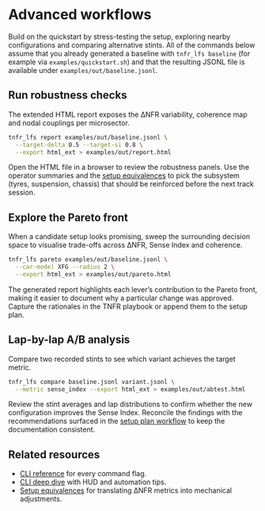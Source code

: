 # Advanced workflows

Build on the quickstart by stress-testing the setup, exploring nearby
configurations and comparing alternative stints. All of the commands below assume
that you already generated a baseline with `tnfr_lfs baseline` (for example via
`examples/quickstart.sh`) and that the resulting JSONL file is available under
`examples/out/baseline.jsonl`.

## Run robustness checks

The extended HTML report exposes the ΔNFR variability, coherence map and nodal
couplings per microsector.

```bash
tnfr_lfs report examples/out/baseline.jsonl \
  --target-delta 0.5 --target-si 0.8 \
  --export html_ext > examples/out/report.html
```

Open the HTML file in a browser to review the robustness panels. Use the
operator summaries and the [setup equivalences](setup_equivalences.md) to pick
the subsystem (tyres, suspension, chassis) that should be reinforced before the
next track session.

## Explore the Pareto front

When a candidate setup looks promising, sweep the surrounding decision space to
visualise trade-offs across ΔNFR, Sense Index and coherence.

```bash
tnfr_lfs pareto examples/out/baseline.jsonl \
  --car-model XFG --radius 2 \
  --export html_ext > examples/out/pareto.html
```

The generated report highlights each lever’s contribution to the Pareto front,
making it easier to document why a particular change was approved. Capture the
rationales in the TNFR playbook or append them to the setup plan.

## Lap-by-lap A/B analysis

Compare two recorded stints to see which variant achieves the target metric.

```bash
tnfr_lfs compare baseline.jsonl variant.jsonl \
  --metric sense_index --export html_ext > examples/out/abtest.html
```

Review the stint averages and lap distributions to confirm whether the new
configuration improves the Sense Index. Reconcile the findings with the
recommendations surfaced in the [setup plan workflow](setup_plan.md) to keep the
documentation consistent.

## Related resources

* [CLI reference](cli.md) for every command flag.
* [CLI deep dive](cli_deep_dive.md) with HUD and automation tips.
* [Setup equivalences](setup_equivalences.md) for translating ΔNFR metrics into
  mechanical adjustments.
